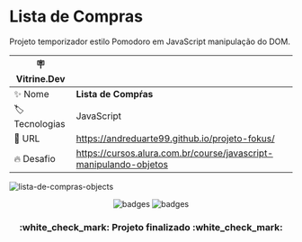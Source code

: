 # Lista de Compras

Projeto temporizador estilo Pomodoro em JavaScript manipulação do DOM.

| :placard: Vitrine.Dev |     |
| -------------  | --- |
| :sparkles: Nome        | **Lista de Compŕas**
| :label: Tecnologias | JavaScript
| :rocket: URL         | https://andreduarte99.github.io/projeto-fokus/
| :fire: Desafio     | https://cursos.alura.com.br/course/javascript-manipulando-objetos
<!-- Inserir imagem com a #vitrinedev ao final do link -->

![lista-de-compras-objects](https://github.com/user-attachments/assets/fb6208e4-30b0-434a-b402-8635431ce157#vitrinedev)


<p align="center">
<img src="https://img.shields.io/badge/STATUS-FINALIZADO-green" alt="badges"/>
<img src="https://img.shields.io/github/stars/andreduarte99?style=social" alt="badges"/>
</p>
<h3 align="center"> 
    :white_check_mark: Projeto finalizado  :white_check_mark:
</h3>

